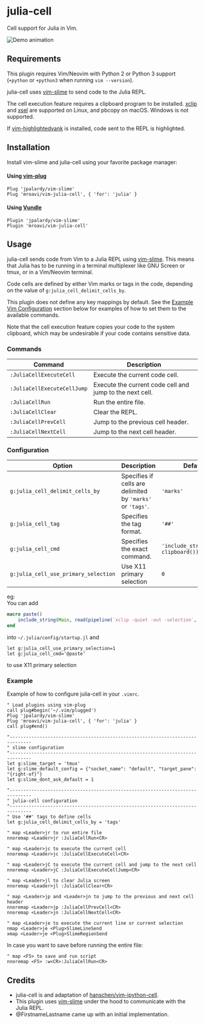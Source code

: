 julia-cell
============

Cell support for Julia in Vim.

![Demo animation](../assets/vim-julia-cell-demo.gif?raw=true)


Requirements
------------

This plugin requires Vim/Neovim with Python 2 or Python 3 support (`+python` or `+python3` when running `vim --version`).

julia-cell uses [vim-slime](https://github.com/jpalardy/vim-slime) to send code to the Julia REPL.

The cell execution feature requires a clipboard program to be installed. [xclip](https://github.com/astrand/xclip) and [xsel](https://github.com/kfish/xsel) are supported on Linux, and pbcopy on macOS. Windows is not supported.

If [vim-highlightedyank](https://github.com/machakann/vim-highlightedyank) is installed, code sent to the REPL is highlighted.

Installation
------------

Install vim-slime and julia-cell using your favorite package manager:

#### Using [vim-plug](https://github.com/junegunn/vim-plug)

~~~vim
Plug 'jpalardy/vim-slime'
Plug 'mroavi/vim-julia-cell', { 'for': 'julia' }
~~~


#### Using [Vundle](https://github.com/VundleVim/Vundle.vim)

~~~vim
Plugin 'jpalardy/vim-slime'
Plugin 'mroavi/vim-julia-cell'
~~~


Usage
-----

julia-cell sends code from Vim to a Julia REPL using [vim-slime](https://github.com/jpalardy/vim-slime). This means that Julia has to be running in a terminal multiplexer like GNU Screen or tmux, or in a Vim/Neovim terminal.

Code cells are defined by either Vim marks or tags in the code, depending on the value of `g:julia_cell_delimit_cells_by`. 

This plugin does not define any key mappings by default. See the [Example Vim Configuration](#example-vim-configuration) section below for examples of how to set them to the available commands.

Note that the cell execution feature copies your code to the system clipboard, which may be undesirable if your code contains sensitive data.


### Commands

| Command | Description |
| --- | --- |
| `:JuliaCellExecuteCell` | Execute the current code cell. |
| `:JuliaCellExecuteCellJump` | Execute the current code cell and jump to the next cell. |
| `:JuliaCellRun` | Run the entire file. |
| `:JuliaCellClear` | Clear the REPL. |
| `:JuliaCellPrevCell` | Jump to the previous cell header. |
| `:JuliaCellNextCell` | Jump to the next cell header. |


### Configuration

| Option| Description | Default |
| --- | ---| --- |
| `g:julia_cell_delimit_cells_by`| Specifies if cells are delimited by `'marks'` or `'tags'`. | `'marks'` |
| `g:julia_cell_tag`  | Specifies the tag format. | `'##'` |
| `g:julia_cell_cmd`  | Specifies the exact command. | `'include_string(Main, clipboard())'` |
| `g:julia_cell_use_primary_selection`  | Use X11 primary selection | `0` |

eg:  
You can add
```julia
macro paste()
	include_string(Main, read(pipeline(`xclip -quiet -out -selection`, stderr=stderr), String));
end
```
into `~/.julia/config/startup.jl` and 
```
let g:julia_cell_use_primary_selection=1
let g:julia_cell_cmd='@paste'
```
to use X11 primary selection

### Example

Example of how to configure julia-cell in your `.vimrc`.

~~~vim
" Load plugins using vim-plug
call plug#begin('~/.vim/plugged')
Plug 'jpalardy/vim-slime'
Plug 'mroavi/vim-julia-cell', { 'for': 'julia' }
call plug#end()

"------------------------------------------------------------------------------
" slime configuration 
"------------------------------------------------------------------------------
let g:slime_target = 'tmux'
let g:slime_default_config = {"socket_name": "default", "target_pane": "{right-of}"}
let g:slime_dont_ask_default = 1

"------------------------------------------------------------------------------
" julia-cell configuration
"------------------------------------------------------------------------------
" Use '##' tags to define cells
let g:julia_cell_delimit_cells_by = 'tags'

" map <Leader>jr to run entire file
nnoremap <Leader>jr :JuliaCellRun<CR>

" map <Leader>jc to execute the current cell
nnoremap <Leader>jc :JuliaCellExecuteCell<CR>

" map <Leader>jC to execute the current cell and jump to the next cell
nnoremap <Leader>jC :JuliaCellExecuteCellJump<CR>

" map <Leader>jl to clear Julia screen
nnoremap <Leader>jl :JuliaCellClear<CR>

" map <Leader>jp and <Leader>jn to jump to the previous and next cell header
nnoremap <Leader>jp :JuliaCellPrevCell<CR>
nnoremap <Leader>jn :JuliaCellNextCell<CR>

" map <Leader>je to execute the current line or current selection
nmap <Leader>je <Plug>SlimeLineSend
xmap <Leader>je <Plug>SlimeRegionSend

~~~

In case you want to save before running the entire file:

~~~vim
" map <F5> to save and run script
nnoremap <F5> :w<CR>:JuliaCellRun<CR>

~~~


Credits
------

- julia-cell is and adaptation of [hanschen/vim-ipython-cell](https://github.com/hanschen/vim-ipython-cell).
- This plugin uses [vim-slime](https://github.com/jpalardy/vim-slime) under the hood to communicate with the Julia REPL. 
- @FirstnameLastname came up with an initial implementation.
